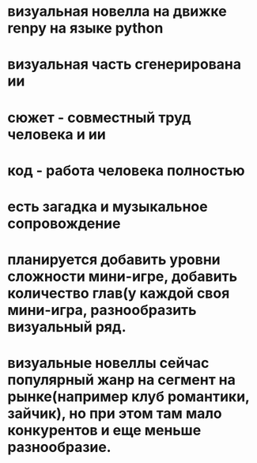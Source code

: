 # визуальная новелла на движке renpy на языке python
# визуальная часть сгенерирована ии
# сюжет - совместный труд человека и ии
# код - работа человека полностью
# есть загадка и музыкальное сопровождение
# планируется добавить уровни сложности мини-игре, добавить количество глав(у каждой своя мини-игра, разнообразить визуальный ряд.
# визуальные новеллы сейчас популярный жанр на сегмент на рынке(например клуб романтики, зайчик), но при этом там мало конкурентов и еще меньше разнообразие.
